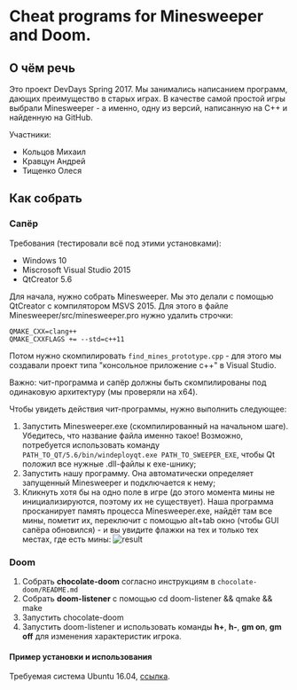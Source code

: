# Cheat programs for Minesweeper and Doom.

## О чём речь
Это проект DevDays Spring 2017. Мы занимались написанием программ, дающих преимущество в старых играх. В качестве самой простой игры выбрали Minesweeper - а именно, одну из версий, написанную на С++ и найденную на GitHub. 

Участники:
- Кольцов Михаил
- Кравцун Андрей
- Тищенко Олеся


## Как собрать

### Сапёр
Требования (тестировали всё под этими установками):
- Windows 10
- Miscrosoft Visual Studio 2015
- QtCreator 5.6

Для начала, нужно собрать Minesweeper. Мы это делали с помощью QtCreator с компилятором MSVS 2015. Для этого в файле Minesweeper/src/minesweeper.pro нужно удалить строчки:
```
QMAKE_CXX=clang++
QMAKE_CXXFLAGS += --std=c++11
```
Потом нужно скомпилировать `find_mines_prototype.cpp` - для этого мы создавали проект типа "консольное приложение с++" в Visual Studio.

Важно: чит-программа и сапёр должны быть скомпилированы под одинаковую архитектуру (мы проверяли на x64).

Чтобы увидеть действия чит-программы, нужно выполнить следующее:
1. Запустить Minesweeper.exe (скомпилированный на начальном шаге). Убедитесь, что название файла именно такое! Возможно, потребуется использовать команду `PATH_TO_QT/5.6/bin/windeployqt.exe PATH_TO_SWEEPER_EXE`, чтобы Qt положил все нужные .dll-файлы к exe-шнику;
2. Запустить нашу программу. Она автоматически определяет запущенный Minesweeper и подключается к нему;
3. Кликнуть хотя бы на одно поле в игре (до этого момента мины не инициализируются, поэтому их не существует). Наша программа просканирует память процесса Minesweeper.exe, найдёт там все мины, пометит их, переключит с помощью alt+tab окно (чтобы GUI сапёра обновился) - и вы увидите флажки на тех и только тех местах, где есть мины:
![result](https://cloud.githubusercontent.com/assets/6823298/25706775/17e796c0-30ea-11e7-8e83-f3f8115500b3.PNG)


### Doom
1. Собрать **chocolate-doom** согласно инструкциям в `chocolate-doom/README.md`
2. Собрать **doom-listener** с помощью cd doom-listener && qmake && make
3. Запустить chocolate-doom
4. Запустить doom-listener и использовать команды **h+**, **h-**, **gm on**, **gm off** для изменения характеристик игрока.

#### Пример установки и использования
Требуемая система Ubuntu 16.04, [ссылка](https://www.youtube.com/watch?v=DwFvRwnDvAM&feature=youtu.be).
